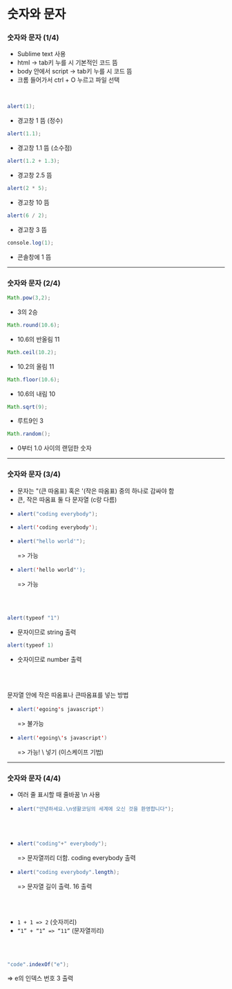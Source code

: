 # 숫자와 문자
### 숫자와 문자 (1/4)

- Sublime text 사용
- html -> tab키 누를 시 기본적인 코드 뜸
- body 안에서 script -> tab키 누를 시 코드 뜸
- 크롬 들어가서 ctrl + O 누르고 파일 선택
</br>

```java
alert(1);
```
- 경고창 1 뜸 (정수)

```java
alert(1.1);
```
- 경고창 1.1 뜸 (소수점)

```java
alert(1.2 + 1.3);
```
- 경고창 2.5 뜸
  
```java
alert(2 * 5);
```
- 경고창 10 뜸
  
```java
alert(6 / 2);
```
- 경고창 3 뜸
  
```java
console.log(1);
```
- 콘솔창에 1 뜸

---

### 숫자와 문자 (2/4)

```java
Math.pow(3,2);
```
- 3의 2승
  
```java
Math.round(10.6);
```
- 10.6의 반올림 11
  
```java
Math.ceil(10.2);
```
- 10.2의 올림 11
  
```java
Math.floor(10.6);
```
- 10.6의 내림 10
  
```java
Math.sqrt(9);
```
- 루트9인 3
  
```java
Math.random();
```
- 0부터 1.0 사이의 랜덤한 숫자

---

### 숫자와 문자 (3/4)

- 문자는 "(큰 따옴표) 혹은 '(작은 따옴표) 중의 하나로 감싸야 함
- 큰, 작은 따옴표 둘 다 문자열 (c랑 다름)
- ```java
  alert("coding everybody");
  ```
- ```java
  alert('coding everybody');
  ```
- ```java
  alert("hello world'");
  ```
  => 가능
- ```java
  alert('hello world"');
  ```
  => 가능

</br>
</br>

```java
alert(typeof "1")
```
- 문자이므로 string 출력
  
```java
alert(typeof 1)
```
- 숫자이므로 number 출력

</br>
</br>

문자열 안에 작은 따옴표나 큰따옴표를 넣는 방법
- ```java
  alert('egoing's javascript')
  ```
   => 불가능
- ```java
  alert('egoing\'s javascript')
  ```
   => 가능! \ 넣기 (이스케이프 기법) 

---

### 숫자와 문자 (4/4)

- 여러 줄 표시할 때 줄바꿈 \n 사용
- ```java
  alert("안녕하세요.\n생활코딩의 세계에 오신 것을 환영합니다");
  ```
</br>
</br>

- ```java
  alert("coding"+" everybody");
  ```
   => 문자열끼리 더함. coding everybody 출력
- ```java
  alert("coding everybody".length);
  ```
   => 문자열 길이 출력. 16 출력
</br>
</br>

- `1 + 1 => 2` (숫자끼리)
- `“1” + “1” => “11”` (문자열끼리)
</br>
</br>

```java
"code".indexOf("e");
```
 => e의 인덱스 번호 3 출력

